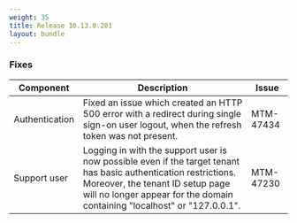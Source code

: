 ```yaml
---
weight: 35
title: Release 10.13.0.281
layout: bundle
---
```


<!--10.13.0.261-10.13.0.281-->

### Fixes

<div><table ><colgroup>
<col style="width: 15%;"><col style="width: 70%;"><col style="width: 15%;"></colgroup>
<thead><tr>
<th>
Component</th>
<th>
Description</th>
<th>
Issue</th>
</tr>
</thead><tbody>

<tr>
<td>
Authentication</td>
<td> Fixed an issue which created an HTTP 500 error with a redirect during single sign-on user logout, when the refresh token was not present. </td>
<td>
MTM-47434</td>
</tr>

<tr>
<td>
Support user</td>
<td> Logging in with the support user is now possible even if the target tenant has basic authentication restrictions. Moreover, the tenant ID setup page will no longer appear for the domain containing "localhost" or "127.0.0.1". </td>
<td>
MTM-47230</td>
</tr>

</tbody></table></div>
